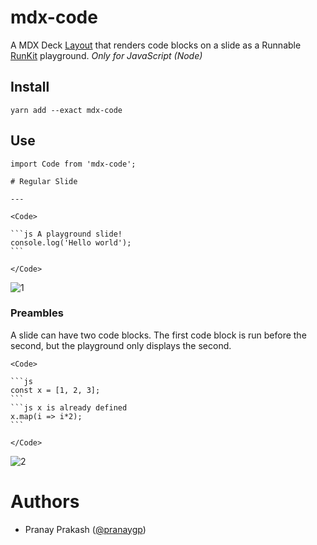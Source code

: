 # mdx-code

A MDX Deck [Layout](https://github.com/jxnblk/mdx-deck#layouts) that renders code blocks on a slide as a Runnable [RunKit](https://runkit.com) playground. _Only for JavaScript (Node)_

## Install

`yarn add --exact mdx-code`

## Use

````mdx
import Code from 'mdx-code';

# Regular Slide

---

<Code>

```js A playground slide!
console.log('Hello world');
```

</Code>

````

![1](https://user-images.githubusercontent.com/1797812/48085109-03968780-e1bf-11e8-8943-3eb821dfde1b.gif)

### Preambles

A slide can have two code blocks. The first code block is run before the second, but the playground only displays the second.

````mdx
<Code>

```js
const x = [1, 2, 3];
```
```js x is already defined
x.map(i => i*2);
```

</Code>
````

![2](https://user-images.githubusercontent.com/1797812/48085110-042f1e00-e1bf-11e8-9a49-9fd7535fe290.gif)

# Authors

* Pranay Prakash ([@pranaygp](https://twitter.com/pranaygp))
